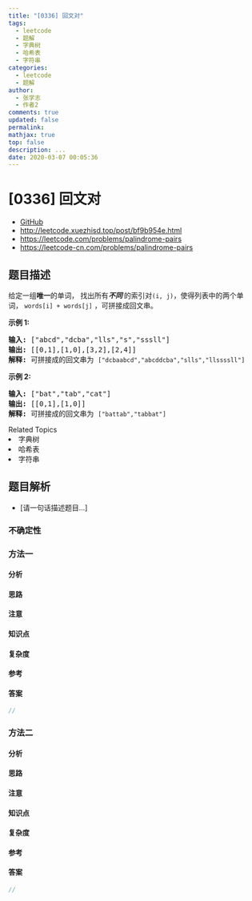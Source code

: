 ```yaml
---
title: "[0336] 回文对"
tags:
  - leetcode
  - 题解
  - 字典树
  - 哈希表
  - 字符串
categories:
  - leetcode
  - 题解
author:
  - 张学志
  - 作者2
comments: true
updated: false
permalink:
mathjax: true
top: false
description: ...
date: 2020-03-07 00:05:36
---
```



# [0336] 回文对
* [GitHub](https://github.com/algoboy101/LeetCodeCrowdsource/tree/master/_posts/QA/%5B0336%5D%20%E5%9B%9E%E6%96%87%E5%AF%B9.md)
* http://leetcode.xuezhisd.top/post/bf9b954e.html
* https://leetcode.com/problems/palindrome-pairs
* https://leetcode-cn.com/problems/palindrome-pairs


## 题目描述

<p>给定一组<strong>唯一</strong>的单词， 找出所有<strong><em>不同&nbsp;</em></strong>的索引对<code>(i, j)</code>，使得列表中的两个单词，&nbsp;<code>words[i] + words[j]</code>&nbsp;，可拼接成回文串。</p>

<p><strong>示例 1:</strong></p>

<pre><strong>输入: </strong>[&quot;abcd&quot;,&quot;dcba&quot;,&quot;lls&quot;,&quot;s&quot;,&quot;sssll&quot;]
<strong>输出: </strong>[[0,1],[1,0],[3,2],[2,4]] 
<strong>解释: </strong>可拼接成的回文串为 <code>[&quot;dcbaabcd&quot;,&quot;abcddcba&quot;,&quot;slls&quot;,&quot;llssssll&quot;]</code>
</pre>

<p><strong>示例 2:</strong></p>

<pre><strong>输入: </strong>[&quot;bat&quot;,&quot;tab&quot;,&quot;cat&quot;]
<strong>输出: </strong>[[0,1],[1,0]] 
<strong>解释: </strong>可拼接成的回文串为 <code>[&quot;battab&quot;,&quot;tabbat&quot;]</code></pre>
<div><div>Related Topics</div><div><li>字典树</li><li>哈希表</li><li>字符串</li></div></div>


## 题目解析
* [请一句话描述题目...]

### 不确定性


### 方法一

#### 分析

#### 思路

#### 注意

#### 知识点

#### 复杂度

#### 参考

#### 答案

```cpp
//
```


### 方法二

#### 分析

#### 思路

#### 注意

#### 知识点

#### 复杂度

#### 参考

#### 答案

```cpp
//
```



